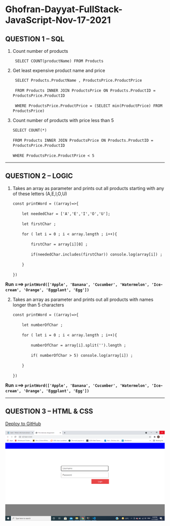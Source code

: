 # Ghofran-Dayyat-FullStack-JavaScript-Nov-17-2021

## QUESTION 1 – SQL
1. Count number of products

        SELECT COUNT(productName) FROM Products 

2. Get least expensive product name and price

        SELECT Products.ProductName , ProductsPrice.ProductPrice 

        FROM Products INNER JOIN ProductsPrice ON Products.ProductID = ProductsPrice.ProductID 

        WHERE ProductsPrice.ProductPrice = (SELECT min(ProductPrice) FROM ProductsPrice)


3.  Count number of products with price less than 5  

        SELECT COUNT(*) 

        FROM Products INNER JOIN ProductsPrice ON Products.ProductID = ProductsPrice.ProductID 

        WHERE ProductsPrice.ProductPrice < 5
---
## QUESTION 2 – LOGIC

1.  Takes an array as parameter and prints out all products starting with any of these 
letters (A,E,I,O,U)

        const printWord = ((array)=>{

            let neededChar = ['A','E','I','O','U'];

            let firstChar ;  

            for ( let i = 0 ; i < array.length ; i++){

                firstChar = array[i][0] ;

                if(neededChar.includes(firstChar)) console.log(array[i]) ;

            }

        })


**Run ===> ``printWord(['Apple', 'Banana', 'Cucumber', 'Watermelon', 'Ice-cream', 'Orange', 'Eggplant', 'Egg']) ``**


2.  Takes an array as parameter and prints out all products with names longer than 5 
characters

        const printWord = ((array)=>{

            let numberOfChar ;

            for ( let i = 0 ; i < array.length ; i++){

                numberOfChar = array[i].split('').length ;

                if( numberOfChar > 5) console.log(array[i]) ;

            }

        })


**Run ===> ``printWord(['Apple', 'Banana', 'Cucumber', 'Watermelon', 'Ice-cream', 'Orange', 'Eggplant', 'Egg']) ``**


---
## QUESTION 3 – HTML & CSS
[Deploy to GitHub](https://ghofrandayyat.github.io/Ghofran-Dayyat-FullStack-JavaScript-Nov-17-2021/)

![task Image](./image/q3.png)

